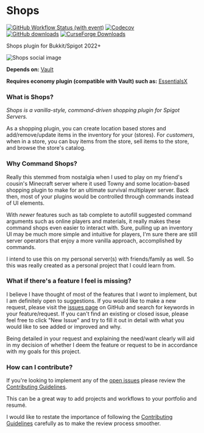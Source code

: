 # Shops
[![GitHub Workflow Status (with event)](https://img.shields.io/github/actions/workflow/status/BrendonButler/Shops/pipeline.yml?logo=github&label=CI%20Pipeline)](https://github.com/BrendonButler/Shops/actions/workflows/pipeline.yml)
[![Codecov](https://img.shields.io/codecov/c/github/BrendonButler/Shops?logo=codecov&logoColor=white&label=Coverage)](https://app.codecov.io/github/BrendonButler/Shops)<br>
[![GitHub downloads](https://img.shields.io/github/downloads/BrendonButler/Shops/total?label=GitHub%20Downloads&logo=github)](https://github.com/BrendonButler/Shops/releases)
[![CurseForge Downloads](https://img.shields.io/curseforge/dt/873479?logo=curseforge&logoColor=white&label=CurseForge%20Downloads&color=f16436)](https://www.curseforge.com/minecraft/bukkit-plugins/command-shops)
<br>
<!--[![CurseForge Game Versions](https://img.shields.io/curseforge/game-versions/873479?label=Available%20for&color=f16436)](https://www.curseforge.com/minecraft/bukkit-plugins/command-shops/files)-->

Shops plugin for Bukkit/Spigot 2022+

![Shops social image](https://repository-images.githubusercontent.com/388618586/0d033997-0fcd-44db-a53d-c635f8bc38f5)

**Depends on:** [Vault](https://github.com/MilkBowl/Vault)

**Requires economy plugin (compatible with Vault) such as:** [EssentialsX](https://github.com/EssentialsX/Essentials)

### What is Shops?
_Shops is a vanilla-style, command-driven shopping plugin for Spigot Servers._

As a shopping plugin, you can create location based stores and add/remove/update items in the inventory for your (stores).
For _customers_, when in a store, you can buy items from the store, sell items to the store, and browse the store's catalog.

### Why Command Shops?
Really this stemmed from nostalgia when I used to play on my friend's cousin's Minecraft server where it used Towny and
some location-based shopping plugin to make for an ultimate survival multiplayer server. Back then, most of your
plugins would be controlled through commands instead of UI elements.

With _newer_ features such as tab complete to autofill suggested command arguments such as online players and
materials, it really makes these command shops even easier to interact with. Sure, pulling up an inventory UI may be
much more simple and intuitive for players, I'm sure there are still server operators that enjoy a more vanilla
approach, accomplished by commands.

I intend to use this on my personal server(s) with friends/family as well. So this was really created as a personal
project that I could learn from.

### What if there's a feature I feel is missing?
I believe I have thought of most of the features that I _want_ to implement, but I am definitely open to suggestions.
If you would like to make a new request, please visit the [issues page](https://github.com/BrendonButler/Shops/issues?q=is%3Aissue)
on GitHub and search for keywords in your feature/request. If you can't find an existing or closed issue, please feel
free to click "New Issue" and try to fill it out in detail with what you would like to see added or improved and why.

Being detailed in your request and explaining the need/want clearly will aid in my decision of whether I deem the
feature or request to be in accordance with my goals for this project.

### How can I contribute?
If you're looking to implement any of the [open issues](https://github.com/BrendonButler/Shops/issues) please review
the [Contributing Guidelines](https://github.com/BrendonButler/Shops/blob/develop/CONTRIBUTING.md).

This can be a great way to add projects and workflows to your portfolio and resumé.

I would like to restate the importance of following the [Contributing Guidelines](https://github.com/BrendonButler/Shops/blob/develop/CONTRIBUTING.md) carefully as to make the review process
smoother.